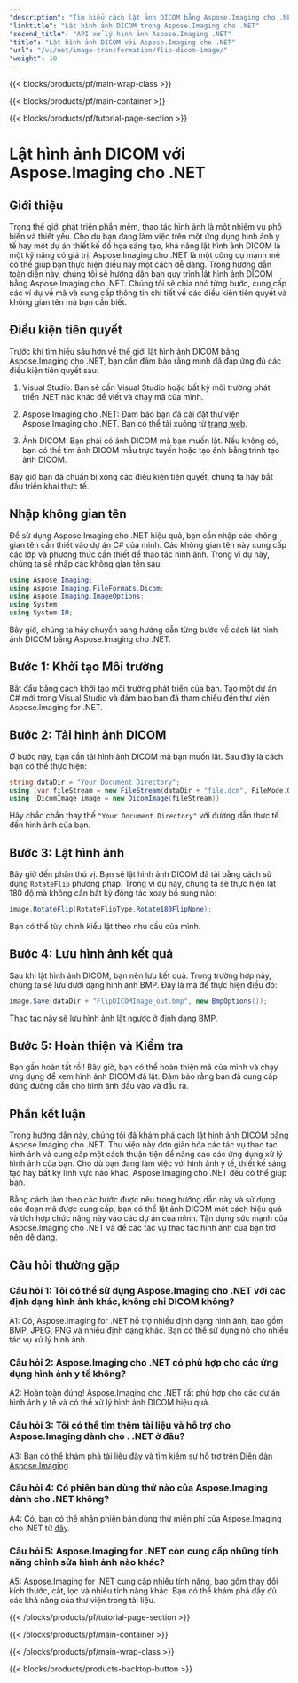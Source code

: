 ```yaml
---
"description": "Tìm hiểu cách lật ảnh DICOM bằng Aspose.Imaging cho .NET. Thao tác ảnh dễ dàng, hiệu quả cho các ứng dụng y tế và hơn thế nữa."
"linktitle": "Lật hình ảnh DICOM trong Aspose.Imaging cho .NET"
"second_title": "API xử lý hình ảnh Aspose.Imaging .NET"
"title": "Lật hình ảnh DICOM với Aspose.Imaging cho .NET"
"url": "/vi/net/image-transformation/flip-dicom-image/"
"weight": 10
---
```


{{< blocks/products/pf/main-wrap-class >}}

{{< blocks/products/pf/main-container >}}

{{< blocks/products/pf/tutorial-page-section >}}

# Lật hình ảnh DICOM với Aspose.Imaging cho .NET

## Giới thiệu

Trong thế giới phát triển phần mềm, thao tác hình ảnh là một nhiệm vụ phổ biến và thiết yếu. Cho dù bạn đang làm việc trên một ứng dụng hình ảnh y tế hay một dự án thiết kế đồ họa sáng tạo, khả năng lật hình ảnh DICOM là một kỹ năng có giá trị. Aspose.Imaging cho .NET là một công cụ mạnh mẽ có thể giúp bạn thực hiện điều này một cách dễ dàng. Trong hướng dẫn toàn diện này, chúng tôi sẽ hướng dẫn bạn quy trình lật hình ảnh DICOM bằng Aspose.Imaging cho .NET. Chúng tôi sẽ chia nhỏ từng bước, cung cấp các ví dụ về mã và cung cấp thông tin chi tiết về các điều kiện tiên quyết và không gian tên mà bạn cần biết.

## Điều kiện tiên quyết

Trước khi tìm hiểu sâu hơn về thế giới lật hình ảnh DICOM bằng Aspose.Imaging cho .NET, bạn cần đảm bảo rằng mình đã đáp ứng đủ các điều kiện tiên quyết sau:

1. Visual Studio: Bạn sẽ cần Visual Studio hoặc bất kỳ môi trường phát triển .NET nào khác để viết và chạy mã của mình.

2. Aspose.Imaging cho .NET: Đảm bảo bạn đã cài đặt thư viện Aspose.Imaging cho .NET. Bạn có thể tải xuống từ [trang web](https://releases.aspose.com/imaging/net/).

3. Ảnh DICOM: Bạn phải có ảnh DICOM mà bạn muốn lật. Nếu không có, bạn có thể tìm ảnh DICOM mẫu trực tuyến hoặc tạo ảnh bằng trình tạo ảnh DICOM.

Bây giờ bạn đã chuẩn bị xong các điều kiện tiên quyết, chúng ta hãy bắt đầu triển khai thực tế.

## Nhập không gian tên

Để sử dụng Aspose.Imaging cho .NET hiệu quả, bạn cần nhập các không gian tên cần thiết vào dự án C# của mình. Các không gian tên này cung cấp các lớp và phương thức cần thiết để thao tác hình ảnh. Trong ví dụ này, chúng ta sẽ nhập các không gian tên sau:

```csharp
using Aspose.Imaging;
using Aspose.Imaging.FileFormats.Dicom;
using Aspose.Imaging.ImageOptions;
using System;
using System.IO;
```

Bây giờ, chúng ta hãy chuyển sang hướng dẫn từng bước về cách lật hình ảnh DICOM bằng Aspose.Imaging cho .NET.

## Bước 1: Khởi tạo Môi trường

Bắt đầu bằng cách khởi tạo môi trường phát triển của bạn. Tạo một dự án C# mới trong Visual Studio và đảm bảo bạn đã tham chiếu đến thư viện Aspose.Imaging for .NET.

## Bước 2: Tải hình ảnh DICOM

Ở bước này, bạn cần tải hình ảnh DICOM mà bạn muốn lật. Sau đây là cách bạn có thể thực hiện:

```csharp
string dataDir = "Your Document Directory";
using (var fileStream = new FileStream(dataDir + "file.dcm", FileMode.Open, FileAccess.Read))
using (DicomImage image = new DicomImage(fileStream))
```

Hãy chắc chắn thay thế `"Your Document Directory"` với đường dẫn thực tế đến hình ảnh của bạn.

## Bước 3: Lật hình ảnh

Bây giờ đến phần thú vị. Bạn sẽ lật hình ảnh DICOM đã tải bằng cách sử dụng `RotateFlip` phương pháp. Trong ví dụ này, chúng ta sẽ thực hiện lật 180 độ mà không cần bất kỳ động tác xoay bổ sung nào:

```csharp
image.RotateFlip(RotateFlipType.Rotate180FlipNone);
```

Bạn có thể tùy chỉnh kiểu lật theo nhu cầu của mình.

## Bước 4: Lưu hình ảnh kết quả

Sau khi lật hình ảnh DICOM, bạn nên lưu kết quả. Trong trường hợp này, chúng ta sẽ lưu dưới dạng hình ảnh BMP. Đây là mã để thực hiện điều đó:

```csharp
image.Save(dataDir + "FlipDICOMImage_out.bmp", new BmpOptions());
```

Thao tác này sẽ lưu hình ảnh lật ngược ở định dạng BMP.

## Bước 5: Hoàn thiện và Kiểm tra

Bạn gần hoàn tất rồi! Bây giờ, bạn có thể hoàn thiện mã của mình và chạy ứng dụng để xem hình ảnh DICOM đã lật. Đảm bảo rằng bạn đã cung cấp đúng đường dẫn cho hình ảnh đầu vào và đầu ra.

## Phần kết luận

Trong hướng dẫn này, chúng tôi đã khám phá cách lật hình ảnh DICOM bằng Aspose.Imaging cho .NET. Thư viện này đơn giản hóa các tác vụ thao tác hình ảnh và cung cấp một cách thuận tiện để nâng cao các ứng dụng xử lý hình ảnh của bạn. Cho dù bạn đang làm việc với hình ảnh y tế, thiết kế sáng tạo hay bất kỳ lĩnh vực nào khác, Aspose.Imaging cho .NET đều có thể giúp bạn.

Bằng cách làm theo các bước được nêu trong hướng dẫn này và sử dụng các đoạn mã được cung cấp, bạn có thể lật ảnh DICOM một cách hiệu quả và tích hợp chức năng này vào các dự án của mình. Tận dụng sức mạnh của Aspose.Imaging cho .NET và để các tác vụ thao tác hình ảnh của bạn trở nên dễ dàng.

## Câu hỏi thường gặp

### Câu hỏi 1: Tôi có thể sử dụng Aspose.Imaging cho .NET với các định dạng hình ảnh khác, không chỉ DICOM không?
A1: Có, Aspose.Imaging for .NET hỗ trợ nhiều định dạng hình ảnh, bao gồm BMP, JPEG, PNG và nhiều định dạng khác. Bạn có thể sử dụng nó cho nhiều tác vụ xử lý hình ảnh.

### Câu hỏi 2: Aspose.Imaging cho .NET có phù hợp cho các ứng dụng hình ảnh y tế không?
A2: Hoàn toàn đúng! Aspose.Imaging cho .NET rất phù hợp cho các dự án hình ảnh y tế và có thể xử lý hình ảnh DICOM hiệu quả.

### Câu hỏi 3: Tôi có thể tìm thêm tài liệu và hỗ trợ cho Aspose.Imaging dành cho . .NET ở đâu?
A3: Bạn có thể khám phá tài liệu [đây](https://reference.aspose.com/imaging/net/) và tìm kiếm sự hỗ trợ trên [Diễn đàn Aspose.Imaging](https://forum.aspose.com/).

### Câu hỏi 4: Có phiên bản dùng thử nào của Aspose.Imaging dành cho .NET không?
A4: Có, bạn có thể nhận phiên bản dùng thử miễn phí của Aspose.Imaging cho .NET từ [đây](https://releases.aspose.com/).

### Câu hỏi 5: Aspose.Imaging for .NET còn cung cấp những tính năng chỉnh sửa hình ảnh nào khác?
A5: Aspose.Imaging for .NET cung cấp nhiều tính năng, bao gồm thay đổi kích thước, cắt, lọc và nhiều tính năng khác. Bạn có thể khám phá đầy đủ các khả năng của thư viện trong tài liệu.

{{< /blocks/products/pf/tutorial-page-section >}}

{{< /blocks/products/pf/main-container >}}

{{< /blocks/products/pf/main-wrap-class >}}

{{< blocks/products/products-backtop-button >}}